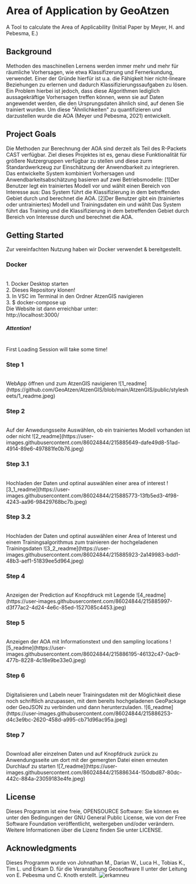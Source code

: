 # Area of Application by GeoAtzen
A Tool to calculate the Area of Applicability (Initial Paper by Meyer, H. and Pebesma, E.)
<h2>Background</h2>
Methoden des maschinellen Lernens werden immer mehr und mehr für räumliche Vorhersagen, wie etwa Klassifizerung und Fernerkundung, verwendet. Einer der Gründe hierfür ist u.a. die Fähigkeit hier nicht-lineare Beziehungen zu erlernen und dadurch Klassifizierungssaufgaben zu lösen.
<br>Ein Problem hierbei ist jedoch, dass diese Algorithmen lediglich aussagekräftige Vorhersagen treffen können, wenn sie auf Daten angewendet werden, die den Ursprungsdaten ähnlich sind, auf denen Sie trainiert wurden. Um diese "Ähnlichkeiten" zu quantifizieren und darzustellen wurde die AOA (Meyer und Pebesma, 2021) entwickelt.


<h2>Project Goals</h2>
Die Methoden zur Berechnung der AOA sind derzeit als Teil des R-Packets CAST verfügbar. Ziel dieses Projektes ist es, genau diese Funktionalität für größere Nutzergruppen verfügbar zu stellen und diese zurm Standardwerkzeug zur Einschätzung der Anwendbarkeit zu integrieren.
<br>Das entwickelte System kombiniert Vorhersagen und Anwendbarkeitsabschätzung basieren auf zwei Betriebsmodelle:
[1]Der Benutzer legt ein trainiertes Modell vor und wählt einen Bereich von Interesse aus: Das System
führt die Klassifizierung in dem betreffenden Gebiet durch und berechnet die AOA.
[2]Der Benutzer gibt ein (trainiertes oder untrainiertes) Modell und Trainingsdaten ein und wählt
Das System führt das Training und die Klassifizierung in dem betreffenden Gebiet durch
Bereich von Interesse durch und berechnet die AOA.


<br>
<h2> Getting Started</h2>
Zur vereinfachten Nutzung haben wir Docker verwendet & bereitgestellt.


<h3>Docker</h3>
<br>1. Docker Desktop starten
<br>2. Dieses Repository klonen!
<br>3. In VSC im Terminal in den Ordner AtzenGIS navigieren
<br>3. $ docker-compose up
<br>Die Website ist dann erreichbar unter:
<br>http://localhost:3000/
<br>
<h5>Attention!</h5>
<br>First Loading Session will take some time!


<h3>Step 1</h3>
<br>WebApp öffnen und zum AtzenGIS navigieren
![1_readme](https://github.com/GeoAtzen/AtzenGIS/blob/main/AtzenGIS/public/stylesheets/1_readme.jpeg)

<h3>Step 2</h3>
<br>Auf der Anwedungsseite Auswählen, ob ein trainiertes Modell vorhanden ist oder nicht
![2_readme](https://user-images.githubusercontent.com/86024844/215885649-dafe49d8-51ad-4914-89e6-497881fe0b76.jpeg)

<h3>Step 3.1</h3>
<br>Hochladen der Daten und optinal auswählen einer area of interest
![3_1_readme](https://user-images.githubusercontent.com/86024844/215885773-13fb5ed3-4f98-4243-aa96-98429768bc7b.jpeg)

<h3>Step 3.2</h3>
<br>Hochladen der Daten und optinal auswählen einer Area of Interest und einem Trainingsalgorithmus zum trainieren der hochgeladenen Trainingsdaten
![3_2_readme](https://user-images.githubusercontent.com/86024844/215885923-2a149983-bdd1-48b3-aef1-51839ee5d964.jpeg)

<h3>Step 4</h3>
<br>Anzeigen der Prediction auf Knopfdruck mit Legende
![4_readme](https://user-images.githubusercontent.com/86024844/215885997-d3f77ac2-4d24-4e6c-85ed-1527085c4453.jpeg)

<h3>Step 5</h3>
<br>Anzeigen der AOA mit Informationstext und den sampling locations
![5_readme](https://user-images.githubusercontent.com/86024844/215886195-46132c47-0ac9-477b-8228-4c18e9be33e0.jpeg)

<h3>Step 6</h3>
<br>Digitalisieren und Labeln neuer Trainingsdaten mit der Möglichkeit diese noch schriftlich anzupassen, mit dem bereits hochgeladenen GeoPackage oder GeoJSON zu verbinden und dann herunterzuladen.
![6_readme](https://user-images.githubusercontent.com/86024844/215886253-d4c3e9bc-2620-458d-a995-cb71d96ac95a.jpeg)

<h3>Step 7</h3>
<br>Download aller einzelnen Daten und auf Knopfdruck zurück zu Anwendungsseite um dort mit der gemergten Datei einen erneuten Durchlauf zu starten
![7_readme](https://user-images.githubusercontent.com/86024844/215886344-150dbd87-80dc-442c-884a-23059183e4fe.jpeg)



<h2>License</h2>
Dieses Programm ist eine freie, OPENSOURCE Software: Sie können es unter den Bedingungen der GNU General Public License, wie von der Free Software Foundation veröffentlicht, weitergeben und/oder verändern.
Weitere Informationen über die Lizenz finden Sie unter LICENSE.

<h2>Acknowledgments</h2>
Dieses Programm wurde von Johnathan M., Darian W., Luca H., Tobias K., Tim L. und Erkam D. für die Veranstaltung Geosoftware II unter der Leitung von E. Pebesma und C. Knoth erstellt.




<img width="209" alt="erkamneu" src="https://user-images.githubusercontent.com/103262720/215887768-2500faf9-ab92-4f2d-8caf-338466146d7c.png">

